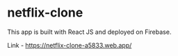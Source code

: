 # netflix-clone
This app is built with React JS and deployed on Firebase.

Link - https://netflix-clone-a5833.web.app/
